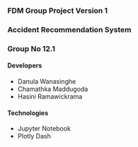 ### FDM Group Project Version 1
### Accident Recommendation System

### Group No 12.1

#### Developers
 - Danula Wanasinghe
 - Chamathka Maddugoda
 - Hasini Ramawickrama

#### Technologies
 - Jupyter Notebook
 - Plotly Dash
